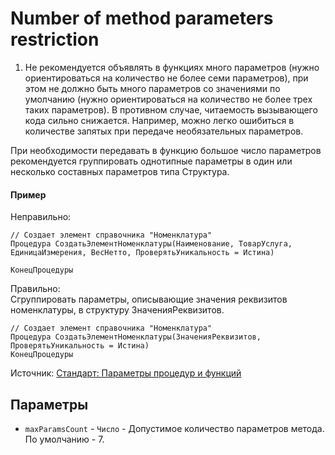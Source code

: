 # Number of method parameters restriction


1. Не рекомендуется объявлять в функциях много параметров (нужно ориентироваться на количество не более семи параметров), при этом не должно быть много параметров со значениями по умолчанию (нужно ориентироваться на количество не более трех таких параметров). В противном случае, читаемость вызывающего кода сильно снижается. Например, можно легко ошибиться в количестве запятых при передаче необязательных параметров. 
    
При необходимости передавать в функцию большое число параметров рекомендуется группировать однотипные параметры в один или несколько составных параметров типа Структура. 

#### Пример 
Неправильно:

```
// Создает элемент справочника "Номенклатура"
Процедура СоздатьЭлементНоменклатуры(Наименование, ТоварУслуга, ЕдиницаИзмерения, ВесНетто, ПроверятьУникальность = Истина)

КонецПроцедуры
```

Правильно:  
Cгруппировать параметры, описывающие значения реквизитов номенклатуры, в структуру ЗначенияРеквизитов.

```
// Создает элемент справочника "Номенклатура"
Процедура СоздатьЭлементНоменклатуры(ЗначенияРеквизитов, ПроверятьУникальность = Истина)
КонецПроцедуры
```

Источник: [Стандарт: Параметры процедур и функций](https://its.1c.ru/db/v8std#content:640:hdoc)

## Параметры

* `maxParamsCount` - `Число` - Допустимое количество параметров метода. По умолчанию - 7.
